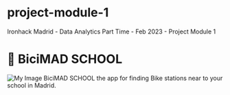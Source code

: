 # project-module-1
Ironhack Madrid - Data Analytics Part Time - Feb 2023 - Project Module 1

# :raising_hand: **BiciMAD SCHOOL**
![My Image](../images/bike.gif)
BiciMAD SCHOOL the app for finding Bike stations near to your school in Madrid.


